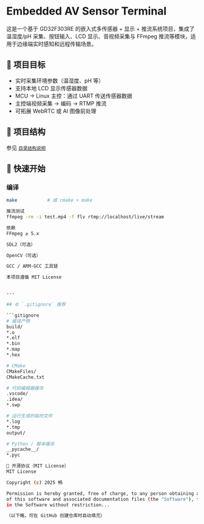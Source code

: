 # Embedded AV Sensor Terminal

这是一个基于 GD32F303RE 的嵌入式多传感器 + 显示 + 推流系统项目，集成了温湿度/pH 采集、按钮输入、LCD 显示、音视频采集与 FFmpeg 推流等模块，适用于边缘端实时感知和远程传输场景。

## 🎯 项目目标

- 实时采集环境参数（温湿度、pH 等）
- 支持本地 LCD 显示传感器数据
- MCU → Linux 主控：通过 UART 传送传感器数据
- 主控端视频采集 → 编码 → RTMP 推流
- 可拓展 WebRTC 或 AI 图像前处理

## 🧱 项目结构

参见 [`目录结构说明`](./docs/structure.md)

## 🚀 快速开始

### 编译

```bash
make           # 或 cmake + make

推流测试
ffmpeg -re -i test.mp4 -f flv rtmp://localhost/live/stream

依赖
FFmpeg ≥ 5.x

SDL2（可选）

OpenCV（可选）

GCC / ARM-GCC 工具链

本项目遵循 MIT License


---

## ⚙️ `.gitignore` 推荐

```gitignore
# 编译产物
build/
*.o
*.elf
*.bin
*.map
*.hex

# CMake
CMakeFiles/
CMakeCache.txt

# 代码编辑器缓存
.vscode/
.idea/
*.swp

# 运行生成的临时文件
*.log
*.tmp
output/

# Python / 脚本缓存
__pycache__/
*.pyc

📜 开源协议（MIT License）
MIT License

Copyright (c) 2025 畅

Permission is hereby granted, free of charge, to any person obtaining a copy
of this software and associated documentation files (the "Software"), to deal
in the Software without restriction...

（以下略，可在 GitHub 创建仓库时自动填充）






